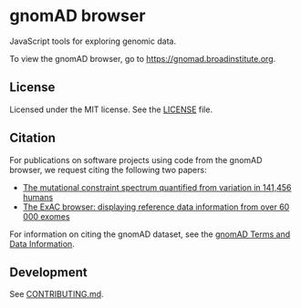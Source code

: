 # gnomAD browser

JavaScript tools for exploring genomic data.

To view the gnomAD browser, go to https://gnomad.broadinstitute.org.

## License

Licensed under the MIT license. See the [LICENSE](https://github.com/broadinstitute/gnomad-browser/blob/main/LICENSE) file.

## Citation

For publications on software projects using code from the gnomAD browser, we request citing the following two papers:

- [The mutational constraint spectrum quantified from variation in 141,456 humans](https://broad.io/gnomad_lof)
- [The ExAC browser: displaying reference data information from over 60 000 exomes](https://academic.oup.com/nar/article/45/D1/D840/2572071)

For information on citing the gnomAD dataset, see the [gnomAD Terms and Data Information](https://gnomad.broadinstitute.org/terms).

## Development

See [CONTRIBUTING.md](./CONTRIBUTING.md).
